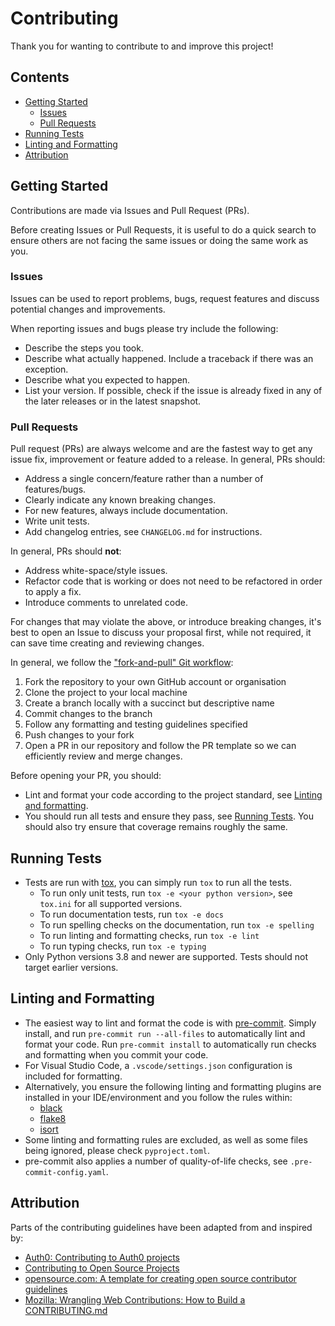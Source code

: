 # Contributing

Thank you for wanting to contribute to and improve this project!


## Contents

* [Getting Started](#getting-started)
  * [Issues](#issues)
  * [Pull Requests](#pull-requests)
* [Running Tests](#running-tests)
* [Linting and Formatting](#linting-and-formatting)
* [Attribution](#attribution)


## Getting Started

Contributions are made via Issues and Pull Request (PRs).

Before creating Issues or Pull Requests, it is useful to do a quick search to ensure others are not facing the same
issues or doing the same work as you.


### Issues

Issues can be used to report problems, bugs, request features and discuss potential changes and improvements.

When reporting issues and bugs please try include the following:

* Describe the steps you took.
* Describe what actually happened. Include a traceback if there was an exception.
* Describe what you expected to happen.
* List your version. If possible, check if the issue is already fixed in any of the later releases or in the latest
  snapshot.


### Pull Requests

Pull request (PRs) are always welcome and are the fastest way to get any issue fix, improvement or
feature added to a release. In general, PRs should:

* Address a single concern/feature rather than a number of features/bugs.
* Clearly indicate any known breaking changes.
* For new features, always include documentation.
* Write unit tests.
* Add changelog entries, see ``CHANGELOG.md`` for instructions.


In general, PRs should **not**:

* Address white-space/style issues.
* Refactor code that is working or does not need to be refactored in order to apply a fix.
* Introduce comments to unrelated code.


For changes that may violate the above, or introduce breaking changes, it's best to open an Issue
to discuss your proposal first, while not required, it can save time creating and reviewing changes.

In general, we follow the ["fork-and-pull" Git workflow](https://github.com/susam/gitpr):

1. Fork the repository to your own GitHub account or organisation
2. Clone the project to your local machine
3. Create a branch locally with a succinct but descriptive name
4. Commit changes to the branch
5. Follow any formatting and testing guidelines specified
6. Push changes to your fork
7. Open a PR in our repository and follow the PR template so we can efficiently review and merge
   changes.


Before opening your PR, you should:

* Lint and format your code according to the project standard, see [Linting and formatting](#linting-and-formatting).
* You should run all tests and ensure they pass, see [Running Tests](#running-tests). You should also try ensure that
  coverage remains roughly the same.


## Running Tests

* Tests are run with [tox](https://tox.wiki/en/latest/), you can simply run ``tox`` to run all the tests.
  - To run only unit tests, run ``tox -e <your python version>``, see ``tox.ini`` for all supported versions.
  - To run documentation tests, run ``tox -e docs``
  - To run spelling checks on the documentation, run ``tox -e spelling``
  - To run linting and formatting checks, run ``tox -e lint``
  - To run typing checks, run ``tox -e typing``
* Only Python versions 3.8 and newer are supported. Tests should not target earlier versions.


## Linting and Formatting

* The easiest way to lint and format the code is with [pre-commit](https://pre-commit.com/). Simply install, and run
  ``pre-commit run --all-files`` to automatically lint and format your code. Run ``pre-commit install`` to automatically
  run checks and formatting when you commit your code.
* For Visual Studio Code, a ``.vscode/settings.json`` configuration is included for formatting.
* Alternatively, you ensure the following linting and formatting plugins are installed in your IDE/environment and you
  follow the rules within:
  - [black](https://black.readthedocs.io/)
  - [flake8](https://flake8.pycqa.org/)
  - [isort](https://pycqa.github.io/isort/)
* Some linting and formatting rules are excluded, as well as some files being ignored, please check ``pyproject.toml``.
* pre-commit also applies a number of quality-of-life checks, see ``.pre-commit-config.yaml``.


## Attribution

Parts of the contributing guidelines have been adapted from and inspired by:

* [Auth0: Contributing to Auth0 projects](https://github.com/auth0/open-source-template/blob/master/GENERAL-CONTRIBUTING.md)
* [Contributing to Open Source Projects](https://www.contribution-guide.org/)
* [opensource.com: A template for creating open source contributor guidelines](https://opensource.com/life/16/3/contributor-guidelines-template-and-tips)
* [Mozilla: Wrangling Web Contributions: How to Build a CONTRIBUTING.md](https://mozillascience.github.io/working-open-workshop/contributing/)
